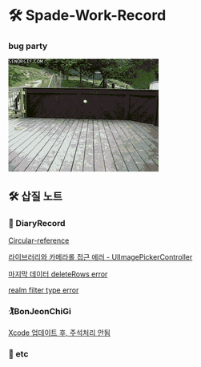 # 🛠 Spade-Work-Record

### bug party
![](https://github.com/baecheese/Spade-Work-Record/blob/master/resource/bug%20party.gif?raw=true)

## 🛠 삽질 노트

### 📕 DiaryRecord

[Circular-reference](https://github.com/baecheese/Spade-Work-Record/blob/master/DiaryRecord/Circular%20Reference.md)

[라이브러리와 카메라롤 접근 에러 - UIImagePickerController](https://github.com/baecheese/Spade-Work-Record/blob/master/DiaryRecord/Access%20failed%20a%20library%20and%20camera%20roll%20with%20UIImagePickerController.md)

[마지막 데이터 deleteRows error](https://github.com/baecheese/Spade-Work-Record/blob/master/DiaryRecord/NSInternalInconsistencyException(tableview).md)

[realm filter type error](https://github.com/baecheese/Spade-Work-Record/blob/master/DiaryRecord/realm%20filter%20error%20%ED%95%B4%EA%B2%B0%ED%95%98%EA%B8%B0%20(Invalid%20value).md)

### 🏌BonJeonChiGi

[Xcode 업데이트 후, 주석처리 안됨](https://github.com/baecheese/Spade-Work-Record/blob/master/BonJeonChiGi/Can't%20comment%20selection.md)

### 🌈 etc